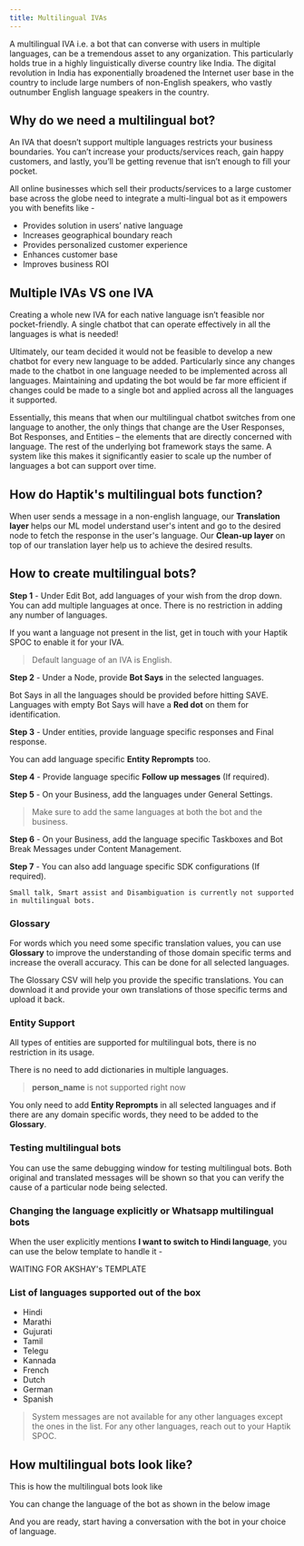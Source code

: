 ```yaml
---
title: Multilingual IVAs
---
```


A multilingual IVA i.e. a bot that can converse with users in multiple languages, can be a tremendous asset to any organization. This particularly holds true in a highly linguistically diverse country like India. The digital revolution in India has exponentially broadened the Internet user base in the country to include large numbers of non-English speakers, who vastly outnumber English language speakers in the country.

## Why do we need a multilingual bot?

An IVA that doesn’t support multiple languages restricts your business boundaries. You can’t increase your products/services reach, gain happy customers, and lastly, you’ll be getting revenue that isn’t enough to fill your pocket. 

All online businesses which sell their products/services to a large customer base across the globe need to integrate a multi-lingual bot as it empowers you with benefits like -

- Provides solution in users’ native language
- Increases geographical boundary reach
- Provides personalized customer experience 
- Enhances customer base
- Improves business ROI

## Multiple IVAs VS one IVA

Creating a whole new IVA for each native language isn’t feasible nor pocket-friendly. A single chatbot that can operate effectively in all the languages is what is needed! 

Ultimately, our team decided it would not be feasible to develop a new chatbot for every new language to be added. Particularly since any changes made to the chatbot in one language needed to be implemented across all languages. Maintaining and updating the bot would be far more efficient if changes could be made to a single bot and applied across all the languages it supported.

Essentially, this means that when our multilingual chatbot switches from one language to another, the only things that change are the User Responses, Bot Responses, and Entities – the elements that are directly concerned with language. The rest of the underlying bot framework stays the same. A system like this makes it significantly easier to scale up the number of languages a bot can support over time.

## How do Haptik's multilingual bots function?

When user sends a message in a non-english language, our **Translation layer** helps our ML model understand user's intent and go to the desired node to fetch the response in the user's language. Our **Clean-up layer** on top of our translation layer help us to achieve the desired results.

## How to create multilingual bots?

**Step 1** - Under Edit Bot, add languages of your wish from the drop down. You can add multiple languages at once. There is no restriction in adding any number of languages.

<Screenshot>

If you want a language not present in the list, get in touch with your Haptik SPOC to enable it for your IVA.

> Default language of an IVA is English.

**Step 2** - Under a Node, provide **Bot Says** in the selected languages. 

<Screenshot>

Bot Says in all the languages should be provided before hitting SAVE. Languages with empty Bot Says will have a **Red dot** on them for identification.

<Screenshot>
  
**Step 3** - Under entities, provide language specific responses and Final response. 

<Screenshot>

You can add language specific **Entity Reprompts** too.

<Screenshot>
  
**Step 4** - Provide language specific **Follow up messages** (If required).

**Step 5** - On your Business, add the languages under General Settings. 

> Make sure to add the same languages at both the bot and the business. 

<Screenshot>
  
**Step 6** - On your Business, add the language specific Taskboxes and Bot Break Messages under Content Management.

<Screenshot>
  
**Step 7** - You can also add language specific SDK configurations (If required).

<Screenshot>

    Small talk, Smart assist and Disambiguation is currently not supported in multilingual bots.

### Glossary

For words which you need some specific translation values, you can use **Glossary** to improve the understanding of those domain specific terms and increase the overall accuracy. This can be done for all selected languages.

<Screenshot>
  
The Glossary CSV will help you provide the specific translations. You can download it and provide your own translations of those specific terms and upload it back.

<Screenshot>

### Entity Support

All types of entities are supported for multilingual bots, there is no restriction in its usage. 

There is no need to add dictionaries in multiple languages.

<Screenshot>

> **person_name** is not supported right now

You only need to add **Entity Reprompts** in all selected languages and if there are any domain specific words, they need to be added to the **Glossary**.

### Testing multilingual bots

You can use the same debugging window for testing multilingual bots. Both original and translated messages will be shown so that you can verify the cause of a particular node being selected. 

<Screenshot>

### Changing the language explicitly or Whatsapp multilingual bots

When the user explicitly mentions **I want to switch to Hindi language**, you can use the below template to handle it -

WAITING FOR AKSHAY's TEMPLATE

### List of languages supported out of the box

- Hindi
- Marathi
- Gujurati
- Tamil
- Telegu
- Kannada
- French
- Dutch
- German
- Spanish

> System messages are not available for any other languages except the ones in the list. For any other languages, reach out to your Haptik SPOC.

## How multilingual bots look like?

This is how the multilingual bots look like

<Screenshot>

You can change the language of the bot as shown in the below image

<Screenshot>

And you are ready, start having a conversation with the bot in your choice of language.
